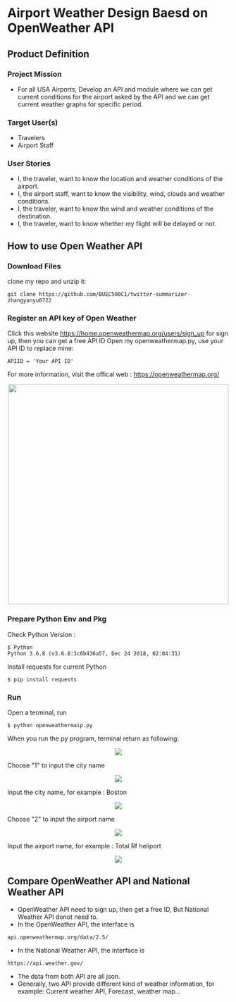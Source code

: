# Airport Weather Design Baesd on OpenWeather API

## Product Definition

### Project Mission
- For all USA Airports, Develop an API and module where we can get current conditions for the airport asked by the API and we can get current weather graphs for specific period.

### Target User(s)
- Travelers
- Airport Staff

### User Stories
- I, the traveler, want to know the location and weather conditions of the airport.
- I, the airport staff, want to know the visibility, wind, clouds and weather conditions.
- I, the traveler, want to know the wind and weather conditions of the destination.
- I, the traveler, want to know whether my flight will be delayed or not.

## How to use Open Weather API
### Download Files    
clone my repo and unzip it:   
```
git clone https://github.com/BUEC500C1/twitter-summarizer-zhangyanyu0722
```

### Register an API key of Open Weather     
Click this website https://home.openweathermap.org/users/sign_up for sign up, then you can get a free API ID
Open my openweathermap.py, use your API ID to replace mine:    
```
APIID = 'Your API ID'
```

For more information, visit the offical web : https://openweathermap.org/
<p align="middle">
  <img src= "https://github.com/BUEC500C1/twitter-summarizer-zhangyanyu0722/blob/master/picture/4.png" width= 500>
</p>

### Prepare Python Env and Pkg
Check Python Version : 
```
$ Python
Python 3.6.8 (v3.6.8:3c6b436a57, Dec 24 2018, 02:04:31) 
```
Install requests for current Python
```
$ pip install requests
```

### Run
Open a terminal, run
```
$ python openweathermaip.py
```
When you run the py program, terminal return as following: 
<p align="middle">
  <img src= "https://github.com/BUEC500C1/twitter-summarizer-zhangyanyu0722/blob/master/picture/1.png">
</p>

Choose "1" to input the city name
<p align="middle">
  <img src= "https://github.com/BUEC500C1/twitter-summarizer-zhangyanyu0722/blob/master/picture/2.png">
</p>

Input the city name, for example : Boston
<p align="middle">
  <img src= "https://github.com/BUEC500C1/twitter-summarizer-zhangyanyu0722/blob/master/picture/3.png">
</p>

Choose "2" to input the airport name
<p align="middle">
  <img src= "https://github.com/BUEC500C1/twitter-summarizer-zhangyanyu0722/blob/master/picture/44.png">
</p>

Input the airport name, for example : Total Rf heliport
<p align="middle">
  <img src= "https://github.com/BUEC500C1/twitter-summarizer-zhangyanyu0722/blob/master/picture/5.png">
</p>

## Compare OpenWeather API and National Weather API

- OpenWeather API need to sign up, then get a free ID, But National Weather API donot need to.
- In the OpenWeather API, the interface is
```
api.openweathermap.org/data/2.5/
```
- In the National Weather API, the interface is
```
https://api.weather.gov/
```
- The data from both API are all json.
- Generally, two API provide different kind of weather information, for example: Current weather API, Forecast, weather map...





